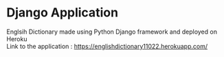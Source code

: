 # Django Application
Englsih Dictionary made using Python Django framework and deployed on Heroku <br />
Link to the application : https://englishdictionary11022.herokuapp.com/
